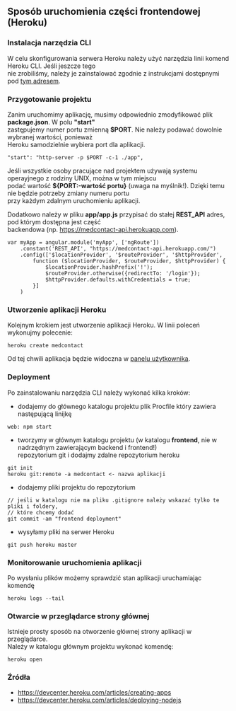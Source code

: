 ## Sposób uruchomienia części frontendowej (Heroku)

### Instalacja narzędzia CLI
W celu skonfigurowania serwera Heroku należy użyć narzędzia linii komend Heroku CLI. Jeśli jeszcze tego   
nie zrobiliśmy, należy je zainstalować zgodnie z instrukcjami dostępnymi pod [tym adresem](https://devcenter.heroku.com/articles/heroku-command-line).  

### Przygotowanie projektu
Zanim uruchomimy aplikację, musimy odpowiednio zmodyfikować plik __package.json__. W polu __"start"__  
zastępujemy numer portu zmienną __$PORT__. Nie należy podawać dowolnie wybranej wartości, ponieważ    
Heroku samodzielnie wybiera port dla aplikacji.  

```
"start": "http-server -p $PORT -c-1 ./app",
```

Jeśli wszystkie osoby pracujące nad projektem używają systemu operayjnego z rodziny UNIX, można w tym miejscu  
podać wartość __${PORT:-wartość portu}__ (uwaga na myślnik!). Dzięki temu nie będzie potrzeby zmiany numeru portu    
przy każdym zdalnym uruchomieniu aplikacji.  

Dodatkowo należy w pliku __app/app.js__ przypisać do stałej __REST_API__ adres, pod którym dostępna jest część    
backendowa (np. https://medcontact-api.herokuapp.com). 

```
var myApp = angular.module('myApp', ['ngRoute'])
    .constant('REST_API', "https://medcontact-api.herokuapp.com/")
    .config(['$locationProvider', '$routeProvider', '$httpProvider',
        function ($locationProvider, $routeProvider, $httpProvider) {
            $locationProvider.hashPrefix('!');
            $routeProvider.otherwise({redirectTo: '/login'});
            $httpProvider.defaults.withCredentials = true;
        }]
    )
```

### Utworzenie aplikacji Heroku
Kolejnym krokiem jest utworzenie aplikacji Heroku. W linii poleceń wykonujmy polecenie:  

```
heroku create medcontact
```

Od tej chwili aplikacja będzie widoczna w [panelu użytkownika](https://id.heroku.com/login).

### Deployment

Po zainstalowaniu narzędzia CLI należy wykonać kilka kroków:  
* dodajemy do głównego katalogu projektu plik Procfile który zawiera następującą linijkę  
  
```
web: npm start
```

* tworzymy w głównym katalogu projektu (w katalogu __frontend__, nie w nadrzędnym zawierającym backend i frontend!)  
repozytorium git i dodajmy zdalne repozytorium heroku
   
```
git init
heroku git:remote -a medcontact <- nazwa aplikacji
```

* dodajemy pliki projektu do repozytorium
  
```
// jeśli w katalogu nie ma pliku .gitignore należy wskazać tylko te pliki i foldery,
// które chcemy dodać
git commit -am "frontend deployment"

```
* wysyłamy pliki na serwer Heroku
  
```
git push heroku master
```

### Monitorowanie uruchomienia aplikacji
Po wysłaniu plików możemy sprawdzić stan aplikacji uruchamiając komendę
  
```
heroku logs --tail
```

### Otwarcie w przeglądarce strony głównej
Istnieje prosty sposób na otworzenie głównej strony aplikacji w przeglądarce.   
Należy w katalogu głównym projektu wykonać komendę:
  
```
heroku open
```

### Źródła
* https://devcenter.heroku.com/articles/creating-apps
* https://devcenter.heroku.com/articles/deploying-nodejs


